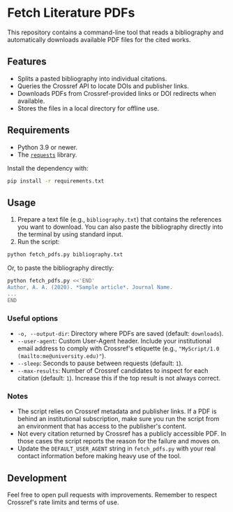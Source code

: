 # Fetch Literature PDFs

This repository contains a command-line tool that reads a bibliography and
automatically downloads available PDF files for the cited works.

## Features
- Splits a pasted bibliography into individual citations.
- Queries the Crossref API to locate DOIs and publisher links.
- Downloads PDFs from Crossref-provided links or DOI redirects when available.
- Stores the files in a local directory for offline use.

## Requirements
- Python 3.9 or newer.
- The [`requests`](https://docs.python-requests.org) library.

Install the dependency with:

```bash
pip install -r requirements.txt
```

## Usage
1. Prepare a text file (e.g., `bibliography.txt`) that contains the references
   you want to download. You can also paste the bibliography directly into the
   terminal by using standard input.
2. Run the script:

```bash
python fetch_pdfs.py bibliography.txt
```

Or, to paste the bibliography directly:

```bash
python fetch_pdfs.py <<'END'
Author, A. A. (2020). *Sample article*. Journal Name.
...
END
```

### Useful options
- `-o, --output-dir`: Directory where PDFs are saved (default: `downloads`).
- `--user-agent`: Custom User-Agent header. Include your institutional email
  address to comply with Crossref's etiquette (e.g.,
  `"MyScript/1.0 (mailto:me@university.edu)"`).
- `--sleep`: Seconds to pause between requests (default: `1`).
- `--max-results`: Number of Crossref candidates to inspect for each citation
  (default: `1`). Increase this if the top result is not always correct.

### Notes
- The script relies on Crossref metadata and publisher links. If a PDF is
  behind an institutional subscription, make sure you run the script from an
  environment that has access to the publisher's content.
- Not every citation returned by Crossref has a publicly accessible PDF. In
  those cases the script reports the reason for the failure and moves on.
- Update the `DEFAULT_USER_AGENT` string in `fetch_pdfs.py` with your real
  contact information before making heavy use of the tool.

## Development
Feel free to open pull requests with improvements. Remember to respect
Crossref's rate limits and terms of use.
